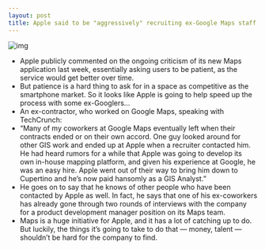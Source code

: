 ```yaml
---
layout: post
title: Apple said to be "aggressively" recruiting ex-Google Maps staff
---
```

![img](http://media.idownloadblog.com/wp-content/uploads/2012/06/iOS-6-Maps-local-search-e1348487616747.jpg)
* Apple publicly commented on the ongoing criticism of its new Maps application last week, essentially asking users to be patient, as the service would get better over time.
* But patience is a hard thing to ask for in a space as competitive as the smartphone market. So it looks like Apple is going to help speed up the process with some ex-Googlers…
* An ex-contractor, who worked on Google Maps, speaking with TechCrunch:
* “Many of my coworkers at Google Maps eventually left when their contracts ended or on their own accord. One guy looked around for other GIS work and ended up at Apple when a recruiter contacted him. He had heard rumors for a while that Apple was going to develop its own in-house mapping platform, and given his experience at Google, he was an easy hire. Apple went out of their way to bring him down to Cupertino and he’s now paid hansomly as a GIS Analyst.”
* He goes on to say that he knows of other people who have been contacted by Apple as well. In fact, he says that one of his ex-coworkers has already gone through two rounds of interviews with the company for a product development manager position on its Maps team.
* Maps is a huge initiative for Apple, and it has a lot of catching up to do. But luckily, the things it’s going to take to do that — money, talent — shouldn’t be hard for the company to find.

